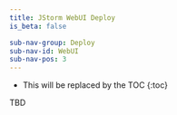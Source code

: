 ```yaml
---
title: JStorm WebUI Deploy
is_beta: false

sub-nav-group: Deploy
sub-nav-id: WebUI
sub-nav-pos: 3
---
```


* This will be replaced by the TOC
{:toc}

TBD
